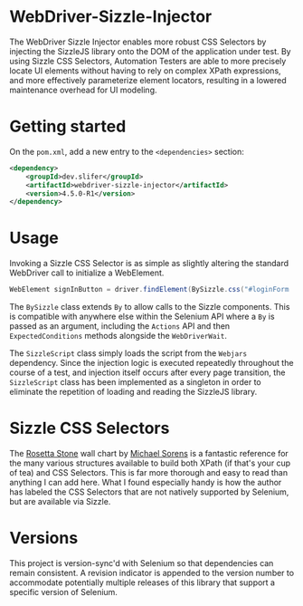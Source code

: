 # WebDriver-Sizzle-Injector

The WebDriver Sizzle Injector enables more robust CSS Selectors by injecting the SizzleJS library onto the DOM of the
application under test. By using Sizzle CSS Selectors, Automation Testers are able to more precisely locate
UI elements without having to rely on complex XPath expressions, and more effectively parameterize element locators,
resulting in a lowered maintenance overhead for UI modeling.

# Getting started

On the `pom.xml`, add a new entry to the `<dependencies>` section:

```xml
<dependency>
    <groupId>dev.slifer</groupId>
    <artifactId>webdriver-sizzle-injector</artifactId>
    <version>4.5.0-R1</version>
</dependency>
```

# Usage

Invoking a Sizzle CSS Selector is as simple as slightly altering the standard WebDriver call to initialize a WebElement.

```java
WebElement signInButton = driver.findElement(BySizzle.css("#loginForm .button:contains('sign in')"));
```

The `BySizzle` class extends `By` to allow calls to the Sizzle components. This is compatible with anywhere else
within the Selenium API where a `By` is passed as an argument, including the `Actions` API and then `ExpectedConditions`
methods alongside the `WebDriverWait`.

The `SizzleScript` class simply loads the script from the `Webjars` dependency. Since the injection logic is executed
repeatedly throughout the course of a test, and injection itself occurs after every page transition, the
`SizzleScript` class has been implemented as a singleton in order to eliminate the repetition of loading and reading
the SizzleJS library.

# Sizzle CSS Selectors

The [Rosetta Stone](https://www.red-gate.com/simple-talk/dotnet/.net-framework/xpath,-css,-dom-and-selenium-the-rosetta-stone/)
wall chart by [Michael Sorens](https://github.com/msorens) is a fantastic reference for the many various structures
available to build both XPath (if that's your cup of tea) and CSS Selectors. This is far more thorough and easy to
read than anything I can add here. What I found especially handy is how the author has labeled the CSS Selectors that
are not natively supported by Selenium, but are available via Sizzle.

# Versions

This project is version-sync'd with Selenium so that dependencies can remain consistent. A revision indicator is
appended to the version number to accommodate potentially multiple releases of this library that support a specific
version of Selenium.
